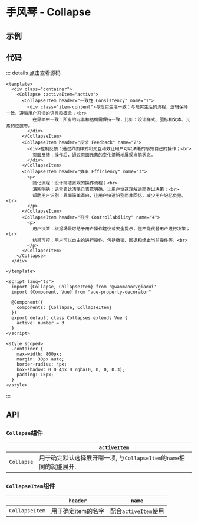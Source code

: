 # 手风琴 - Collapse 

## 示例

<ClientOnly>
  <collapse-demo></collapse-demo>
</ClientOnly>

## 代码

::: details 点击查看源码
```vue
<template>
  <div class="container">
    <Collapse :activeItem="active">
      <CollapseItem header="一致性 Consistency" name="1">
        <div class="item-content">与现实生活一致：与现实生活的流程、逻辑保持一致，遵循用户习惯的语言和概念；<br>
          在界面中一致：所有的元素和结构需保持一致，比如：设计样式、图标和文本、元素的位置等。
        </div>
      </CollapseItem>
      <CollapseItem header="反馈 Feedback" name="2">
        <div>控制反馈：通过界面样式和交互动效让用户可以清晰的感知自己的操作；<br>
          页面反馈：操作后，通过页面元素的变化清晰地展现当前状态。
        </div>
      </CollapseItem>
      <CollapseItem header="效率 Efficiency" name="3">
        <p>
          简化流程：设计简洁直观的操作流程；<br>
          清晰明确：语言表达清晰且表意明确，让用户快速理解进而作出决策；<br>
          帮助用户识别：界面简单直白，让用户快速识别而非回忆，减少用户记忆负担。<br>
        </p>
      </CollapseItem>
      <CollapseItem header="可控 Controllability" name="4">
        <p>
          用户决策：根据场景可给予用户操作建议或安全提示，但不能代替用户进行决策；<br>
          结果可控：用户可以自由的进行操作，包括撤销、回退和终止当前操作等。<br>
        </p>
      </CollapseItem>
    </Collapse>
  </div>

</template>

<script lang="ts">
  import {Collapse, CollapseItem} from '@wanmaoor/giaoui'
  import {Component, Vue} from "vue-property-decorator"

  @Component({
    components: {Collapse, CollapseItem}
  })
  export default class Collapses extends Vue {
    active: number = 3
  }
</script>

<style scoped>
  .container {
    max-width: 800px;
    margin: 30px auto;
    border-radius: 4px;
    box-shadow: 0 0 4px 0 rgba(0, 0, 0, 0.3);
    padding: 15px;
  }
</style>
```

:::

## API

### `Collapse`组件

|                | `activeItem`                                                        |
|----------------|---------------------------------------------------------------------|
| `Collapse` | 用于确定默认选择展开哪一项, 与`CollapseItem`的`name`相同的就能展开. |

### `CollapseItem`组件

|                    | `header`           | `name`               |
|--------------------|--------------------|----------------------|
| `CollapseItem` | 用于确定item的名字 | 配合`activeItem`使用 |
